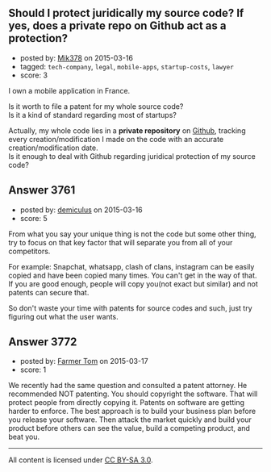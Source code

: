 ## Should I protect juridically my source code? If yes, does a private repo on Github act as a protection?

- posted by: [Mik378](https://stackexchange.com/users/961739/mik378) on 2015-03-16
- tagged: `tech-company`, `legal`, `mobile-apps`, `startup-costs`, `lawyer`
- score: 3

I own a mobile application in France.

Is it worth to file a patent for my whole source code?             
Is it a kind of standard regarding most of startups?

Actually, my whole code lies in a **private repository** on [Github][1], tracking every creation/modification I made on the code with an accurate creation/modification date.           
Is it enough to deal with Github regarding juridical protection of my source code?



  [1]: https://github.com


## Answer 3761

- posted by: [demiculus](https://stackexchange.com/users/5264485/demiculus) on 2015-03-16
- score: 5

From what you say your unique thing is not the code but some other thing, try to focus on that key factor that will separate you from all of your competitors.

For example: Snapchat, whatsapp, clash of clans, instagram can be easily copied and have been copied many times. You can't get in the way of that.
If you are good enough, people will copy you(not exact but similar) and not patents can secure that. 

So don't waste your time with patents for source codes and such, just try figuring out what the user wants. 



## Answer 3772

- posted by: [Farmer Tom](https://stackexchange.com/users/5892967/farmer-tom) on 2015-03-17
- score: 1

We recently had the same question and consulted a patent attorney.  He recommended NOT patenting.  You should copyright the software.  That will protect people from directly copying it.  Patents on software are getting harder to enforce.  The best approach is to build your business plan before you release your software.  Then attack the market quickly and build your product before others can see the value, build a competing product, and beat you.




---

All content is licensed under [CC BY-SA 3.0](https://creativecommons.org/licenses/by-sa/3.0/).
